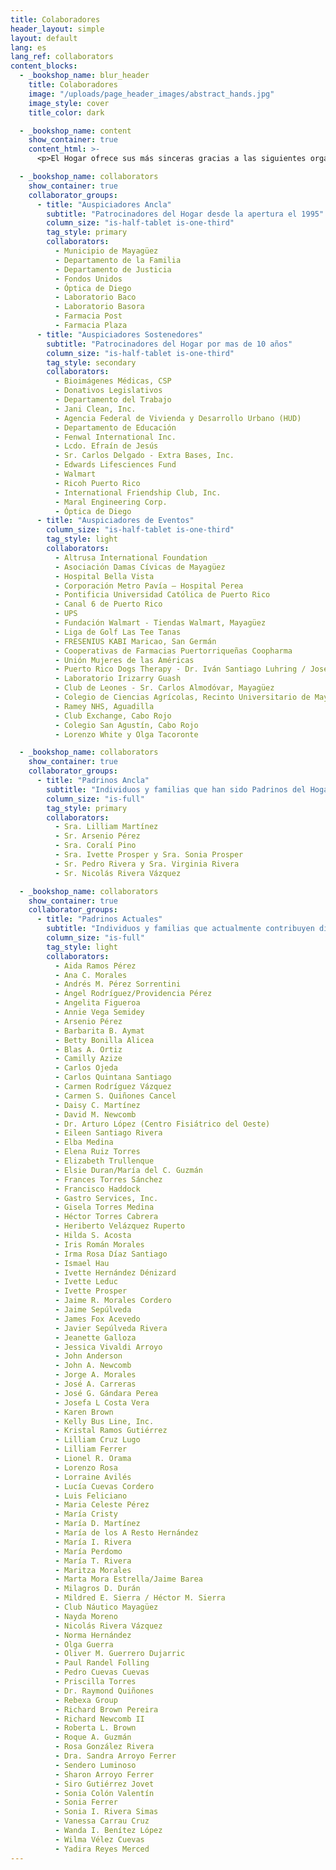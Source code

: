 ```yaml
---
title: Colaboradores
header_layout: simple
layout: default
lang: es
lang_ref: collaborators
content_blocks:
  - _bookshop_name: blur_header
    title: Colaboradores
    image: "/uploads/page_header_images/abstract_hands.jpg"
    image_style: cover
    title_color: dark

  - _bookshop_name: content
    show_container: true
    content_html: >-
      <p>El Hogar ofrece sus más sinceras gracias a las siguientes organizaciones e individuos por su generosidad y fiel apoyo. <b>¡Gracias por su colaboración!</b></p>

  - _bookshop_name: collaborators
    show_container: true
    collaborator_groups:
      - title: "Auspiciadores Ancla"
        subtitle: "Patrocinadores del Hogar desde la apertura el 1995"
        column_size: "is-half-tablet is-one-third"
        tag_style: primary
        collaborators:
          - Municipio de Mayagüez
          - Departamento de la Familia
          - Departamento de Justicia
          - Fondos Unidos
          - Óptica de Diego
          - Laboratorio Baco
          - Laboratorio Basora
          - Farmacia Post
          - Farmacia Plaza
      - title: "Auspiciadores Sostenedores"
        subtitle: "Patrocinadores del Hogar por mas de 10 años"
        column_size: "is-half-tablet is-one-third"
        tag_style: secondary
        collaborators:
          - Bioimágenes Médicas, CSP
          - Donativos Legislativos
          - Departamento del Trabajo
          - Jani Clean, Inc.
          - Agencia Federal de Vivienda y Desarrollo Urbano (HUD)
          - Departamento de Educación
          - Fenwal International Inc.
          - Lcdo. Efraín de Jesús
          - Sr. Carlos Delgado - Extra Bases, Inc.
          - Edwards Lifesciences Fund
          - Walmart
          - Ricoh Puerto Rico
          - International Friendship Club, Inc.
          - Maral Engineering Corp.
          - Óptica de Diego
      - title: "Auspiciadores de Eventos"
        column_size: "is-half-tablet is-one-third"
        tag_style: light
        collaborators:
          - Altrusa International Foundation
          - Asociación Damas Cívicas de Mayagüez
          - Hospital Bella Vista
          - Corporación Metro Pavía – Hospital Perea
          - Pontificia Universidad Católica de Puerto Rico
          - Canal 6 de Puerto Rico
          - UPS
          - Fundación Walmart - Tiendas Walmart, Mayagüez
          - Liga de Golf Las Tee Tanas
          - FRESENIUS KABI Maricao, San Germán
          - Cooperativas de Farmacias Puertorriqueñas Coopharma
          - Unión Mujeres de las Américas
          - Puerto Rico Dogs Therapy - Dr. Iván Santiago Luhring / José M. Vivoni
          - Laboratorio Irizarry Guash
          - Club de Leones - Sr. Carlos Almodóvar, Mayagüez
          - Colegio de Ciencias Agrícolas, Recinto Universitario de Mayagüez
          - Ramey NHS, Aguadilla
          - Club Exchange, Cabo Rojo
          - Colegio San Agustín, Cabo Rojo
          - Lorenzo White y Olga Tacoronte

  - _bookshop_name: collaborators
    show_container: true
    collaborator_groups:
      - title: "Padrinos Ancla"
        subtitle: "Individuos y familias que han sido Padrinos del Hogar desde que inicio el programa en 1999"
        column_size: "is-full"
        tag_style: primary
        collaborators:
          - Sra. Lilliam Martínez
          - Sr. Arsenio Pérez
          - Sra. Coralí Pino
          - Sra. Ivette Prosper y Sra. Sonia Prosper
          - Sr. Pedro Rivera y Sra. Virginia Rivera
          - Sr. Nicolás Rivera Vázquez

  - _bookshop_name: collaborators
    show_container: true
    collaborator_groups:
      - title: "Padrinos Actuales"
        subtitle: "Individuos y familias que actualmente contribuyen dinero al Hogar mensualmente o anualmente"
        column_size: "is-full"
        tag_style: light
        collaborators:
          - Aida Ramos Pérez
          - Ana C. Morales
          - Andrés M. Pérez Sorrentini
          - Ángel Rodríguez/Providencia Pérez
          - Angelita Figueroa
          - Annie Vega Semidey
          - Arsenio Pérez
          - Barbarita B. Aymat
          - Betty Bonilla Alicea
          - Blas A. Ortiz
          - Camilly Azize
          - Carlos Ojeda
          - Carlos Quintana Santiago
          - Carmen Rodríguez Vázquez
          - Carmen S. Quiñones Cancel
          - Daisy C. Martínez
          - David M. Newcomb
          - Dr. Arturo López (Centro Fisiátrico del Oeste)
          - Eileen Santiago Rivera
          - Elba Medina
          - Elena Ruiz Torres
          - Elizabeth Trullenque
          - Elsie Duran/María del C. Guzmán
          - Frances Torres Sánchez
          - Francisco Haddock
          - Gastro Services, Inc.
          - Gisela Torres Medina
          - Héctor Torres Cabrera
          - Heriberto Velázquez Ruperto
          - Hilda S. Acosta
          - Iris Román Morales
          - Irma Rosa Díaz Santiago
          - Ismael Hau
          - Ivette Hernández Dénizard
          - Ivette Leduc
          - Ivette Prosper
          - Jaime R. Morales Cordero
          - Jaime Sepúlveda
          - James Fox Acevedo
          - Javier Sepúlveda Rivera
          - Jeanette Galloza
          - Jessica Vivaldi Arroyo
          - John Anderson
          - John A. Newcomb
          - Jorge A. Morales
          - José A. Carreras
          - José G. Gándara Perea
          - Josefa L Costa Vera
          - Karen Brown
          - Kelly Bus Line, Inc.
          - Kristal Ramos Gutiérrez
          - Lilliam Cruz Lugo
          - Lilliam Ferrer
          - Lionel R. Orama
          - Lorenzo Rosa
          - Lorraine Avilés
          - Lucía Cuevas Cordero
          - Luis Feliciano
          - Maria Celeste Pérez
          - María Cristy
          - María D. Martínez
          - María de los A Resto Hernández
          - María I. Rivera
          - María Perdomo
          - María T. Rivera
          - Maritza Morales
          - Marta Mora Estrella/Jaime Barea
          - Milagros D. Durán
          - Mildred E. Sierra / Héctor M. Sierra
          - Club Náutico Mayagüez
          - Nayda Moreno
          - Nicolás Rivera Vázquez
          - Norma Hernández
          - Olga Guerra
          - Oliver M. Guerrero Dujarric
          - Paul Randel Folling
          - Pedro Cuevas Cuevas
          - Priscilla Torres
          - Dr. Raymond Quiñones
          - Rebexa Group
          - Richard Brown Pereira
          - Richard Newcomb II
          - Roberta L. Brown
          - Roque A. Guzmán
          - Rosa González Rivera
          - Dra. Sandra Arroyo Ferrer
          - Sendero Luminoso
          - Sharon Arroyo Ferrer
          - Siro Gutiérrez Jovet
          - Sonia Colón Valentín
          - Sonia Ferrer
          - Sonia I. Rivera Simas
          - Vanessa Carrau Cruz
          - Wanda I. Benítez López
          - Wilma Vélez Cuevas
          - Yadira Reyes Merced
---
```

